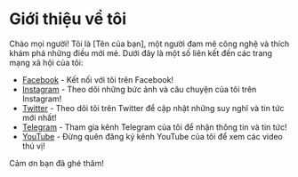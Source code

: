 # Giới thiệu về tôi

Chào mọi người! Tôi là [Tên của bạn], một người đam mê công nghệ và thích khám phá những điều mới mẻ. Dưới đây là một số liên kết đến các trang mạng xã hội của tôi:

- [Facebook](https://www.facebook.com/yourprofile) - Kết nối với tôi trên Facebook!
- [Instagram](https://www.instagram.com/yourprofile) - Theo dõi những bức ảnh và câu chuyện của tôi trên Instagram!
- [Twitter](https://twitter.com/yourprofile) - Theo dõi tôi trên Twitter để cập nhật những suy nghĩ và tin tức mới nhất!
- [Telegram](https://t.me/yourprofile) - Tham gia kênh Telegram của tôi để nhận thông tin và tin tức!
- [YouTube](https://www.youtube.com/yourchannel) - Đừng quên đăng ký kênh YouTube của tôi để xem các video thú vị!

Cảm ơn bạn đã ghé thăm!
